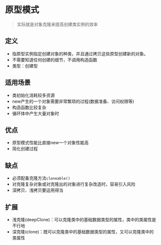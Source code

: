 # 原型模式
> 实际就是对象克隆来提高创建类实例的效率
## 定义
+ 指原型实例指定创建对象的种类，并且通过拷贝这些原型创建新的对象。
+ 不需要知道任何创建的细节，不调用构造函数
+ 类型：创建型

## 适用场景
+ 类初始化消耗较多资源
+ new产生的一个对象需要非常繁琐的过程(数据准备、访问权限等)
+ 构造函数比较复杂
+ 循环体中产生大量对象时

## 优点
+ 原型模式性能比直接new一个对象性能高
+ 简化创建过程

## 缺点
+ 必须配备克隆方法`cloneable()`
+ 对克隆复杂对象或对克隆出的对象进行复杂改造时，容易引入风险
+ 深拷贝、浅拷贝要运用得当

## 扩展
+ 浅克隆(deepClone)：可以克隆类中的基础数据类型的属性，类中的类属性是不行地
+ 深克隆(clone)：既可以克隆类中的基础数据类型的属性，又可以克隆类中的类属性
